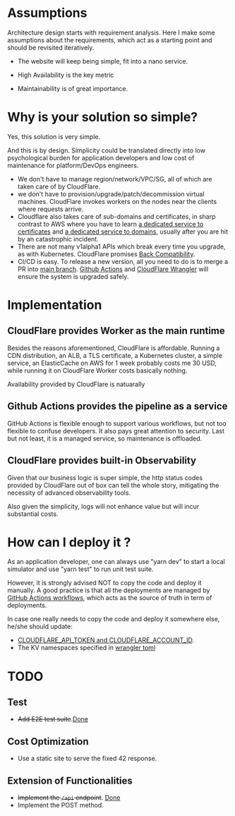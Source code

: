 # Assumptions
Architecture design starts with requirement analysis. Here I make some assumptions about the requirements, which act as a starting point and should be revisited iteratively.

- The website will keep being simple, fit into a nano service.

- High Availability is the key metric

- Maintainability is of great importance.

# Why is your solution so simple?
Yes, this solution is very simple.

And this is by design. Simplicity could be translated directly into low psychological burden for application developers and low cost of maintenance for platform/DevOps engineers.

- We don't have to manage region/network/VPC/SG, all of which are taken care of by CloudFlare.
- we don't have to provision/upgrade/patch/decommission virtual machines. CloudFlare invokes workers on the nodes near the clients where requests arrive.
- Cloudflare also takes care of sub-domains and certificates, in sharp contrast to AWS where you have to learn [a dedicated service to certificates](https://aws.amazon.com/certificate-manager/) and [a dedicated service to domains](https://aws.amazon.com/route53/), usually after you are hit by an catastrophic incident.
- There are not many v1alpha1 APIs which break every time you upgrade, as with Kubernetes. CloudFlare promises [Back Compatibility](https://blog.cloudflare.com/backwards-compatibility-in-cloudflare-workers/).
- CI/CD is easy. To release a new version, all you need to do is to merge a PR into [main branch](https://github.com/lipingtababa/trdl). [Github Actions](./.github/workflows/service.yml) and [CloudFlare Wrangler](https://developers.cloudflare.com/workers/wrangler/commands/#deploy) will ensure the system is upgraded safely.

# Implementation 
## CloudFlare provides Worker as the main runtime
Besides the reasons aforementioned, CloudFlare is affordable. Running a CDN distribution, an ALB, a TLS certificate, a Kubernetes cluster, a simple service,  an ElasticCache on AWS for 1 week probably costs me 30 USD, while running it on CloudFlare Worker costs basically nothing.

Availability provided by CloudFlare is natuarally 

## Github Actions provides the pipeline as a service
GitHub Actions is flexible enough to support various workflows, but not too flexible to confuse developers. It also pays great attention to security. Last but not least, it is a managed service, so maintenance is offloaded.

## CloudFlare provides built-in Observability
Given that our business logic is super simple, the http status codes provided by CloudFlare out of box can tell the whole story, mitigating the necessity of advanced observability tools.

Also given the simplicity, logs will not enhance value but will incur substantial costs.

# How can I deploy it ?

As an application developer, one can always use "yarn dev" to start a local simulator and use "yarn test" to run unit test suite. 

However, it is strongly advised NOT to copy the code and deploy it manually. A good practice is that all the deployments are managed by [GitHub Actions workflows](./.github/workflows/service.yml), which acts as the source of truth in term of deployments.

In case one really needs to copy the code and deploy it somewhere else, he/she should update: 
- [CLOUDFLARE_API_TOKEN and CLOUDFLARE_ACCOUNT_ID](./.github/workflows/service.yml#38).
- The KV namespaces specified in [wrangler toml](./wrangler.toml#8)

# TODO
## Test
- ~~Add E2E test suite~~.[Done](./test/e2e.test.ts)

## Cost Optimization
- Use a static site to serve the fixed 42 response.

## Extension of Functionalities
- ~~Implement the `/api` endpoint~~. [Done](./src/index.ts#28)
- Implement the POST method.
